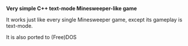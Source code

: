 **Very simple C++ text-mode Minesweeper-like game**

It works just like every single Minesweeper game, except its gameplay is text-mode.

It is also ported to (Free)DOS
